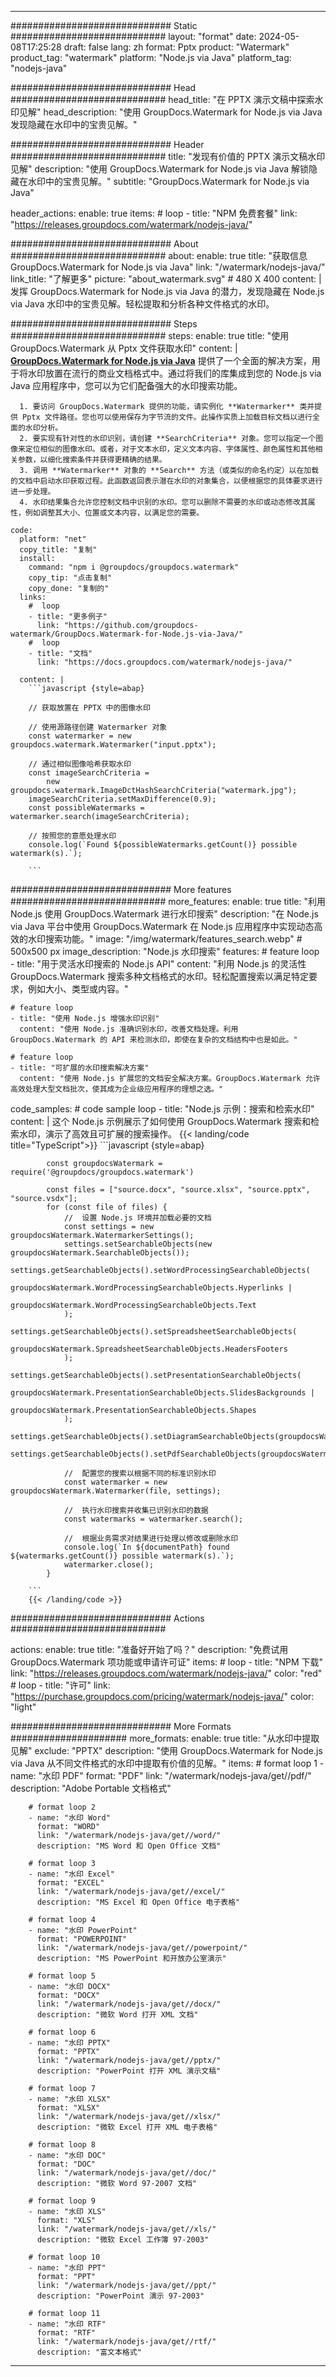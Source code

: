 
---
############################# Static ############################
layout: "format"
date:  2024-05-08T17:25:28
draft: false
lang: zh
format: Pptx
product: "Watermark"
product_tag: "watermark"
platform: "Node.js via Java"
platform_tag: "nodejs-java"

############################# Head ############################
head_title: "在 PPTX 演示文稿中探索水印见解"
head_description: "使用 GroupDocs.Watermark for Node.js via Java 发现隐藏在水印中的宝贵见解。"

############################# Header ############################
title: "发现有价值的 PPTX 演示文稿水印见解" 
description: "使用 GroupDocs.Watermark for Node.js via Java 解锁隐藏在水印中的宝贵见解。"
subtitle: "GroupDocs.Watermark for Node.js via Java" 

header_actions:
  enable: true
  items:
    #  loop
    - title: "NPM 免费套餐"
      link: "https://releases.groupdocs.com/watermark/nodejs-java/"
      
############################# About ############################
about:
    enable: true
    title: "获取信息 GroupDocs.Watermark for Node.js via Java"
    link: "/watermark/nodejs-java/"
    link_title: "了解更多"
    picture: "about_watermark.svg" # 480 X 400
    content: |
       发挥 GroupDocs.Watermark for Node.js via Java 的潜力，发现隐藏在 Node.js via Java 水印中的宝贵见解。轻松提取和分析各种文件格式的水印。

############################# Steps ############################
steps:
    enable: true
    title: "使用 GroupDocs.Watermark 从 Pptx 文件获取水印"
    content: |
      **[GroupDocs.Watermark for Node.js via Java](https://products.groupdocs.com/watermark/nodejs-java/)** 提供了一个全面的解决方案，用于将水印放置在流行的商业文档格式中。通过将我们的库集成到您的 Node.js via Java 应用程序中，您可以为它们配备强大的水印搜索功能。
      
      1. 要访问 GroupDocs.Watermark 提供的功能，请实例化 **Watermarker** 类并提供 Pptx 文件路径。您也可以使用保存为字节流的文件。此操作实质上加载目标文档以进行全面的水印分析。
      2. 要实现有针对性的水印识别，请创建 **SearchCriteria** 对象。您可以指定一个图像来定位相似的图像水印。或者，对于文本水印，定义文本内容、字体属性、颜色属性和其他相关参数，以细化搜索条件并获得更精确的结果。
      3. 调用 **Watermarker** 对象的 **Search** 方法（或类似的命名约定）以在加载的文档中启动水印获取过程。此函数返回表示潜在水印的对象集合，以便根据您的具体要求进行进一步处理。
      4. 水印结果集合允许您控制文档中识别的水印。您可以删除不需要的水印或动态修改其属性，例如调整其大小、位置或文本内容，以满足您的需要。
   
    code:
      platform: "net"
      copy_title: "复制"
      install:
        command: "npm i @groupdocs/groupdocs.watermark"
        copy_tip: "点击复制"
        copy_done: "复制的"
      links:
        #  loop
        - title: "更多例子"
          link: "https://github.com/groupdocs-watermark/GroupDocs.Watermark-for-Node.js-via-Java/"
        #  loop
        - title: "文档"
          link: "https://docs.groupdocs.com/watermark/nodejs-java/"
          
      content: |
        ```javascript {style=abap}

        // 获取放置在 PPTX 中的图像水印

        // 使用源路径创建 Watermarker 对象
        const watermarker = new groupdocs.watermark.Watermarker("input.pptx");
        
        // 通过相似图像哈希获取水印
        const imageSearchCriteria = 
            new groupdocs.watermark.ImageDctHashSearchCriteria("watermark.jpg");
        imageSearchCriteria.setMaxDifference(0.9);
        const possibleWatermarks = watermarker.search(imageSearchCriteria);

        // 按照您的意愿处理水印
        console.log(`Found ${possibleWatermarks.getCount()} possible watermark(s).`);
        
        ```            

############################# More features ############################
more_features:
  enable: true
  title: "利用 Node.js 使用 GroupDocs.Watermark 进行水印搜索"
  description: "在 Node.js via Java 平台中使用 GroupDocs.Watermark 在 Node.js 应用程序中实现动态高效的水印搜索功能。"
  image: "/img/watermark/features_search.webp" # 500x500 px
  image_description: "Node.js 水印搜索"
  features:
    # feature loop
    - title: "用于灵活水印搜索的 Node.js API"
      content: "利用 Node.js 的灵活性 GroupDocs.Watermark 搜索多种文档格式的水印。轻松配置搜索以满足特定要求，例如大小、类型或内容。"

    # feature loop
    - title: "使用 Node.js 增强水印识别"
      content: "使用 Node.js 准确识别水印，改善文档处理。利用 GroupDocs.Watermark 的 API 来检测水印，即使在复杂的文档结构中也是如此。"

    # feature loop
    - title: "可扩展的水印搜索解决方案"
      content: "使用 Node.js 扩展您的文档安全解决方案。GroupDocs.Watermark 允许高效处理大型文档批次，使其成为企业级应用程序的理想之选。"
      
  code_samples:
    # code sample loop
    - title: "Node.js 示例：搜索和检索水印"
      content: |
        这个 Node.js 示例展示了如何使用 GroupDocs.Watermark 搜索和检索水印，演示了高效且可扩展的搜索操作。
        {{< landing/code title="TypeScript">}}
        ```javascript {style=abap}
        
            const groupdocsWatermark = require('@groupdocs/groupdocs.watermark')

            const files = ["source.docx", "source.xlsx", "source.pptx", "source.vsdx"];
            for (const file of files) {
                //  设置 Node.js 环境并加载必要的文档
                const settings = new groupdocsWatermark.WatermarkerSettings();
                settings.setSearchableObjects(new groupdocsWatermark.SearchableObjects());
                settings.getSearchableObjects().setWordProcessingSearchableObjects(
                    groupdocsWatermark.WordProcessingSearchableObjects.Hyperlinks | 
                    groupdocsWatermark.WordProcessingSearchableObjects.Text
                );
                settings.getSearchableObjects().setSpreadsheetSearchableObjects(
                    groupdocsWatermark.SpreadsheetSearchableObjects.HeadersFooters
                );
                settings.getSearchableObjects().setPresentationSearchableObjects(
                    groupdocsWatermark.PresentationSearchableObjects.SlidesBackgrounds |
                    groupdocsWatermark.PresentationSearchableObjects.Shapes
                );
                settings.getSearchableObjects().setDiagramSearchableObjects(groupdocsWatermark.DiagramSearchableObjects.None);
                settings.getSearchableObjects().setPdfSearchableObjects(groupdocsWatermark.PdfSearchableObjects.All);

                //  配置您的搜索以根据不同的标准识别水印
                const watermarker = new groupdocsWatermark.Watermarker(file, settings);

                //  执行水印搜索并收集已识别水印的数据
                const watermarks = watermarker.search();

                //  根据业务需求对结果进行处理以修改或删除水印
                console.log(`In ${documentPath} found ${watermarks.getCount()} possible watermark(s).`);
                watermarker.close();
            }

        ```
        {{< /landing/code >}}


############################# Actions ############################

actions:
  enable: true
  title: "准备好开始了吗？"
  description: "免费试用 GroupDocs.Watermark 项功能或申请许可证"
  items:
    #  loop
    - title: "NPM 下载"
      link: "https://releases.groupdocs.com/watermark/nodejs-java/"
      color: "red"
        #  loop
    - title: "许可"
      link: "https://purchase.groupdocs.com/pricing/watermark/nodejs-java/"
      color: "light"


############################# More Formats #####################
more_formats:
    enable: true
    title: "从水印中提取见解"
    exclude: "PPTX"
    description: "使用 GroupDocs.Watermark for Node.js via Java 从不同文件格式的水印中提取有价值的见解。"
    items: 
        # format loop 1
        - name: "水印 PDF"
          format: "PDF"
          link: "/watermark/nodejs-java/get//pdf/"
          description: "Adobe Portable 文档格式"

        # format loop 2
        - name: "水印 Word"
          format: "WORD"
          link: "/watermark/nodejs-java/get//word/"
          description: "MS Word 和 Open Office 文档"
          
        # format loop 3
        - name: "水印 Excel"
          format: "EXCEL"
          link: "/watermark/nodejs-java/get//excel/"
          description: "MS Excel 和 Open Office 电子表格"

        # format loop 4
        - name: "水印 PowerPoint"
          format: "POWERPOINT"
          link: "/watermark/nodejs-java/get//powerpoint/"
          description: "MS PowerPoint 和开放办公室演示"

        # format loop 5
        - name: "水印 DOCX"
          format: "DOCX"
          link: "/watermark/nodejs-java/get//docx/"
          description: "微软 Word 打开 XML 文档"
          
        # format loop 6
        - name: "水印 PPTX"
          format: "PPTX"
          link: "/watermark/nodejs-java/get//pptx/"
          description: "PowerPoint 打开 XML 演示文稿"
          
        # format loop 7
        - name: "水印 XLSX"
          format: "XLSX"
          link: "/watermark/nodejs-java/get//xlsx/"
          description: "微软 Excel 打开 XML 电子表格"

        # format loop 8
        - name: "水印 DOC"
          format: "DOC"
          link: "/watermark/nodejs-java/get//doc/"
          description: "微软 Word 97-2007 文档"

        # format loop 9
        - name: "水印 XLS"
          format: "XLS"
          link: "/watermark/nodejs-java/get//xls/"
          description: "微软 Excel 工作簿 97-2003"

        # format loop 10
        - name: "水印 PPT"
          format: "PPT"
          link: "/watermark/nodejs-java/get//ppt/"
          description: "PowerPoint 演示 97-2003"

        # format loop 11
        - name: "水印 RTF"
          format: "RTF"
          link: "/watermark/nodejs-java/get//rtf/"
          description: "富文本格式"

---